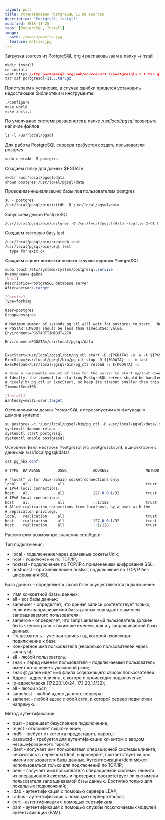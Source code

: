 ```yaml
---
layout: post
title: Устанавливаем PostgreSQL 11 из sources
description: "PostgreSQL install"
modified: 2018-11-25
tags: [PostgreSQL, Install]
image:
  path: /images/matrix.jpg
  feature: matrix.jpg
---
```


Загрузка sources из [PostgreSQL.org](https://www.postgresql.org/download/) и распаковываем в папку ~/install
```css
mkdir install
cd install
wget https://ftp.postgresql.org/pub/source/v11.1/postgresql-11.1.tar.gz
tar xzf postgresql-11.1.tar.gz
```

Приступаем к установке, в случае ошибки придется установить недостающие библиотеки и инструменты.
```css
./configure
make world
make install
```
По умолчанию система развернется в папке */usr/local/pgsql* проверьте наличие файлов
```css
ls -l /usr/local/pgsql
```

Для работы PostgreSQL сервера требуется создать пользователя *postgres*

```css
sudo useradd -M postgres
```

Создаем папку для данных $PGDATA
```css
mkdir /usr/local/pgsql/data
chown postgres /usr/local/pgsql/data
```
Проводим инициализацию базы под пользователем postgres
```css
su - postgres
/usr/local/pgsql/bin/initdb -D /usr/local/pgsql/data
```

Запускаем демон PostgreSQL
```css
/usr/local/pgsql/bin/postgres -D /usr/local/pgsql/data >logfile 2>&1 &
```

Создаем тестовую базу *test*
```css
/usr/local/pgsql/bin/createdb test
/usr/local/pgsql/bin/psql test
  type for exit q\
```

Создаем скрипт автоматического запуска сервиса PostgreSQL
```css
sudo touch /etc/systemd/system/postgresql.service
Инаполнение файла
[Unit]
Description=PostgreSQL database server
After=network.target

[Service]
Type=forking

User=postgres
Group=postgres

# Maximum number of seconds pg_ctl will wait for postgres to start.  Note that
# PGSTARTTIMEOUT should be less than TimeoutSec value.
Environment=PGSTARTTIMEOUT=270

Environment=PGDATA=/usr/local/pgsql/data


ExecStart=/usr/local/pgsql/bin/pg_ctl start -D ${PGDATA} -s -w -t ${PGSTARTTIMEOUT}
ExecStop=/usr/local/pgsql/bin/pg_ctl stop -D ${PGDATA} -s -m fast
ExecReload=/usr/local/pgsql/bin/pg_ctl reload -D ${PGDATA} -s

# Give a reasonable amount of time for the server to start up/shut down.
# Ideally, the timeout for starting PostgreSQL server should be handled more
# nicely by pg_ctl in ExecStart, so keep its timeout smaller than this value.
TimeoutSec=300

[Install]
WantedBy=multi-user.target
```

Останавливаем демон PostgreSQL и перезапустим конфигурацию демона systemd:
```css
su postgres -c "/usr/local/pgsql/bin/pg_ctl -D /usr/local/pgsql/data/ stop"
systemctl daemon-reload
systemctl start postgresql
systemctl enable postgresql
```
Основной файл настроек Postgresql это postgresql.conf, в директории с данными /usr/local/pgsql/data/

```css
cat pg_hba.conf

# TYPE  DATABASE        USER            ADDRESS                 METHOD

# "local" is for Unix domain socket connections only
local   all             all                                     trust
# IPv4 local connections:
host    all             all             127.0.0.1/32            trust
# IPv6 local connections:
host    all             all             ::1/128                 trust
# Allow replication connections from localhost, by a user with the
# replication privilege.
local   replication     all                                     trust
host    replication     all             127.0.0.1/32            trust
host    replication     all             ::1/128                 trust
```

Рассмотрим возможные значения столбцов:

Тип подключения:
- local - подключение через доменные сокеты Unix;
- host - подключение по TCP/IP;
- hostssl - подключение по TCP/IP с применением шифрования SSL;
- hostnossl - противоположен hostssl, подключение по TCP/IP без шифрования SSL.

База данных - определяет к какой базе осуществляется подключение:
- Имя конкретной баззы данных;
- all - все базы данных;
- sameuser - определяет, что данная запись соответствует только, если имя запрашиваемой базы данных совпадает с именем запрашиваемого пользователя.
- samerole - определяет, что запрашиваемый пользователь должен быть членом роли с таким же именем, как и у запрашиваемой базы данных.
- Пользователь - учетная запись под которой происходит подключение к базе:
- Конкретное имя пользователя (несколько пользователей через запятую);
- all - любой пользователь;
- знак + перед именем пользователя - подключаемый пользователь имеет отношение к указанной роли;
- знак @ далее идет имя файла содержащего список пользователей.
- Адрес - адрес клиента, с которого происходит подключение:
- ip-адрес/маска (172.20.1.0/24, 172.20.1.1/32);
- all - любой хост;
- samehost - любой адрес данного сервера;
- samenet - любой адрес любой сети, к которой сервер подключен напрямую.

Метод аутентификации:
- trust - разрешает безусловное подключение;
- reject - отклоняет подключение;
- md5 - требует от клиента предоставить пароль;
- password - требуется для аутентификации клиентом с вводом незашифрованного пароля;
- ident - получает имя пользователя операционной системы клиента, связываясь с сервером Ident, и проверяет, соответствует ли оно имени пользователя базы данных. Аутентификация ident может использоваться только для подключений по TCP/IP;
- peer - получает имя пользователя операционной системы клиента из операционной системы и проверяет, соответствует ли оно имени пользователя запрашиваемой базы данных. Доступно только для локальных подключений;
- ldap - аутентификация с помощью сервера LDAP;
- radius - аутентификация с помощью сервера Radius;
- cert - аутентификация с помощью сертификата;
- pam - аутентификация с помощью службы подключаемых модулей аутентификации (PAM).
